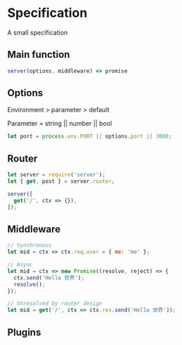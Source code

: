 # Specification

A small specification

## Main function

```js
server(options, middleware) => promise
```


## Options

Environment > parameter > default

Parameter = string || number || bool

```js
let port = process.env.PORT || options.port || 3000;
```


## Router

```js
let server = require('server');
let { get, post } = server.router;

server([
  get('/', ctx => {}),
]);
```


## Middleware

```js
// Synchronous
let mid = ctx => ctx.req.user = { me: 'me' };

// Async
let mid = ctx => new Promise((resolve, reject) => {
  ctx.send('Hello 世界');
  resolve();
});

// Unresolved by router design
let mid = get('/', ctx => ctx.res.send('Hello 世界'));
```


## Plugins

